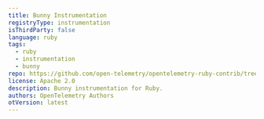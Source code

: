 ```yaml
---
title: Bunny Instrumentation
registryType: instrumentation
isThirdParty: false
language: ruby
tags:
  - ruby
  - instrumentation
  - bunny
repo: https://github.com/open-telemetry/opentelemetry-ruby-contrib/tree/main/instrumentation/bunny
license: Apache 2.0
description: Bunny instrumentation for Ruby.
authors: OpenTelemetry Authors
otVersion: latest
---
```

